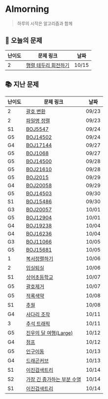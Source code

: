 # Almorning

>  하루의 시작은 알고리즘과 함께

## 📖 오늘의 문제

| 난이도 | 문제 링크                                                    | 날짜  |
| ------ | ------------------------------------------------------------ | ----- |
| 2      | [행렬 테두리 회전하기](https://programmers.co.kr/learn/courses/30/lessons/77485) | 10/15 |

## 📚 지난 문제

| 난이도 | 문제 링크                                                    | 날짜  |
| ------ | ------------------------------------------------------------ | ----- |
| 2      | [괄호 변환](https://programmers.co.kr/learn/courses/30/lessons/60058) | 09/23 |
| 2      | [파일명 정렬](https://programmers.co.kr/learn/courses/30/lessons/17686) | 09/23 |
| S1     | [BOJ5547](https://www.acmicpc.net/problem/5547)              | 09/24 |
| G5     | [BOJ14502](https://www.acmicpc.net/problem/14502)            | 09/24 |
| G4     | [BOJ17144](https://www.acmicpc.net/problem/17144)            | 09/27 |
| G5     | [BOJ1068](https://www.acmicpc.net/problem/1068)              | 09/27 |
| G5     | [BOJ14500](https://www.acmicpc.net/problem/14500)            | 09/28 |
| G5     | [BOJ21610](https://www.acmicpc.net/problem/21610)            | 09/28 |
| G5     | [BOJ2015](https://www.acmicpc.net/problem/2015)              | 09/29 |
| G4     | [BOJ20058](https://www.acmicpc.net/problem/20058)            | 09/29 |
| G5     | [BOJ14503](https://www.acmicpc.net/problem/14503)            | 09/30 |
| S1     | [BOJ15486](https://www.acmicpc.net/problem/15486)            | 09/30 |
| G3     | [BOJ20057](https://www.acmicpc.net/problem/20057)            | 10/01 |
| G5     | [BOJ12904](https://www.acmicpc.net/problem/12904)            | 10/01 |
| G4     | [BOJ19238](https://www.acmicpc.net/problem/19238)            | 10/04 |
| G4     | [BOJ16236](https://www.acmicpc.net/problem/16236)            | 10/04 |
| G3     | [BOJ11066](https://www.acmicpc.net/problem/11066)            | 10/05 |
| G5     | [BOJ15681](https://www.acmicpc.net/problem/15681)            | 10/05 |
| 1      | [복서정렬하기](https://programmers.co.kr/learn/courses/30/lessons/85002?language=java) | 10/06 |
| 2      | [입실퇴실](https://programmers.co.kr/learn/courses/30/lessons/86048) | 10/06 |
| S1     | [상어초등학교](https://www.acmicpc.net/problem/21608)        | 10/07 |
| G5     | [괄호제거](https://www.acmicpc.net/problem/2800)             | 10/07 |
| G5     | [적록색약](https://www.acmicpc.net/problem/10026)            | 10/08 |
| S1     | [추월](https://www.acmicpc.net/problem/2002)                 | 10/08 |
| G4     | [사다리 조작](https://www.acmicpc.net/problem/15684)         | 10/11 |
| 3      | [추석 트래픽](https://programmers.co.kr/learn/courses/30/lessons/17676#) | 10/11 |
| G5     | [진우의 달 여행(Large)](https://www.acmicpc.net/problem/17485) | 10/12 |
| G4     | [점프](https://www.acmicpc.net/problem/2253)                 | 10/12 |
| G5     | [인구이동](https://www.acmicpc.net/problem/16234)            | 10/13 |
| G4     | [드래곤커브](https://www.acmicpc.net/problem/15685)          | 10/13 |
| S1     | [이진검색트리](https://www.acmicpc.net/problem/5639)         | 10/14 |
| S2     | [가장 긴 증가하는 부분 수열](https://www.acmicpc.net/problem/11053) | 10/14 |
| S1     | [이진검색트리](https://www.acmicpc.net/problem/5639)         | 10/14 |


